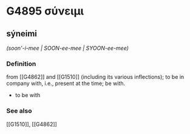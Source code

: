 # G4895 σύνειμι

## sýneimi

_(soon'-i-mee | SOON-ee-mee | SYOON-ee-mee)_

### Definition

from [[G4862]] and [[G1510]] (including its various inflections); to be in company with, i.e., present at the time; be with.

- to be with

### See also

[[G1510]], [[G4862]]

